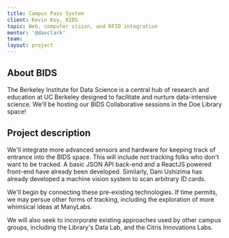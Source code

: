 ```yaml
---
title: Campus Pass System
client: Kevin Koy, BIDS
topic: Web, computer vision, and RFID integration
mentor: '@davclark'
team:
layout: project
---
```

## About BIDS

The Berkeley Institute for Data Science is a central hub of research and
education at UC Berkeley designed to facilitate and nurture data-intensive
science. We'll be hosting our BIDS Collaborative sessions in the Doe Library
space!

## Project description

We'll integrate more advanced sensors and hardware for keeping track of entrance into
the BIDS space. This will include *not* tracking folks who don't want to be
tracked. A basic JSON API back-end and a ReactJS powered front-end have already
been developed. Similarly, Dani Ushizima has already developed a machine vision
system to scan arbitrary ID cards.

We'll begin by connecting these pre-existing technologies. If time permits, we
may persue other forms of tracking, including the exploration of more whimsical
ideas at ManyLabs.

We will also seek to incorporate existing approaches used by other campus
groups, including the Library's Data Lab, and the Citris Innovations Labs.
